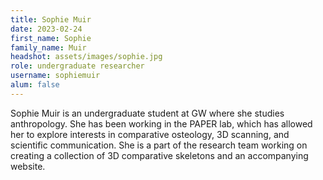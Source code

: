 ```yaml
---
title: Sophie Muir
date: 2023-02-24
first_name: Sophie
family_name: Muir
headshot: assets/images/sophie.jpg
role: undergraduate researcher
username: sophiemuir
alum: false
---
```


Sophie Muir is an undergraduate student at GW where she studies anthropology. She has been working in the PAPER lab, which has allowed her to explore interests in comparative osteology, 3D scanning, and scientific communication. She is a part of the research team working on creating a collection of 3D comparative skeletons and an accompanying website.